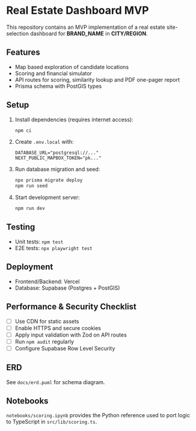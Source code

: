 # Real Estate Dashboard MVP

This repository contains an MVP implementation of a real estate site-selection dashboard for **BRAND_NAME** in **CITY/REGION**.

## Features
- Map based exploration of candidate locations
- Scoring and financial simulator
- API routes for scoring, similarity lookup and PDF one-pager report
- Prisma schema with PostGIS types

## Setup
1. Install dependencies (requires internet access):
   ```bash
   npm ci
   ```
2. Create `.env.local` with:
   ```env
   DATABASE_URL="postgresql://..."
   NEXT_PUBLIC_MAPBOX_TOKEN="pk..."
   ```
3. Run database migration and seed:
   ```bash
   npx prisma migrate deploy
   npm run seed
   ```
4. Start development server:
   ```bash
   npm run dev
   ```

## Testing
- Unit tests: `npm test`
- E2E tests: `npx playwright test`

## Deployment
- Frontend/Backend: Vercel
- Database: Supabase (Postgres + PostGIS)

## Performance & Security Checklist
- [ ] Use CDN for static assets
- [ ] Enable HTTPS and secure cookies
- [ ] Apply input validation with Zod on API routes
- [ ] Run `npm audit` regularly
- [ ] Configure Supabase Row Level Security

## ERD
See `docs/erd.puml` for schema diagram.

## Notebooks
`notebooks/scoring.ipynb` provides the Python reference used to port logic to TypeScript in `src/lib/scoring.ts`.
